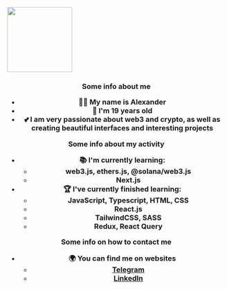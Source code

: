 <img width="150" align="center" src="https://thedise.me/src/images/hi.webp">
<h3 align="center"Hi there! 👋</h3>

<strong>Some info about me</strong>
- 🙋‍♂️ My name is **Alexander**
- 🎂 I'm **19** years old
- 💕 I am very passionate about **web3** and **crypto**, as well as **creating beautiful interfaces** and **interesting projects**

<strong>Some info about my activity</strong>
- 📚 I'm currently learning:
  - **web3.js, ethers.js, @solana/web3.js**
  - **Next.js**
- 🏆 I've currently finished learning:
   - **JavaScript, Typescript, HTML, CSS**
   - **React.js**
   - **TailwindCSS, SASS**
   - **Redux, React Query**

<strong>Some info on how to contact me</strong>
- 🌍 You can find me on websites
  - **[Telegram](https://t.me/hecudev)**
  - **[LinkedIn](https://linkedin.com/in/hecudev)**
